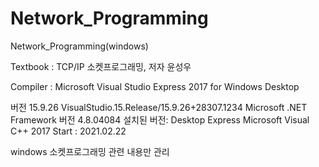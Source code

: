 # Network_Programming
Network_Programming(windows)

Textbook : TCP/IP 소켓프로그래밍, 저자 윤성우

Compiler : Microsoft Visual Studio Express 2017 for Windows Desktop

버전 15.9.26 VisualStudio.15.Release/15.9.26+28307.1234 Microsoft .NET Framework 버전 4.8.04084 설치된 버전: Desktop Express Microsoft Visual C++ 2017 Start : 2021.02.22

windows 소켓프로그래밍 관련 내용만 관리
